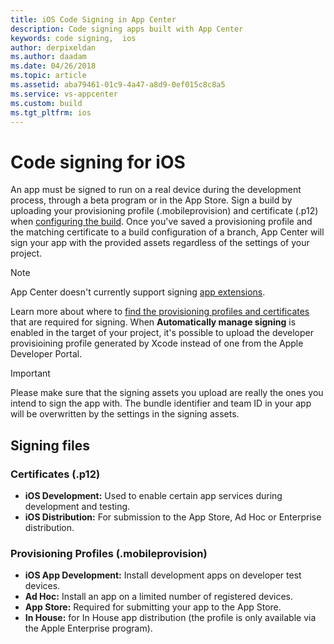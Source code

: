 ```yaml
---
title: iOS Code Signing in App Center
description: Code signing apps built with App Center
keywords: code signing,  ios
author: derpixeldan
ms.author: daadam
ms.date: 04/26/2018
ms.topic: article
ms.assetid: aba79461-01c9-4a47-a8d9-0ef015c8c8a5
ms.service: vs-appcenter
ms.custom: build
ms.tgt_pltfrm: ios
---
```


# Code signing for iOS

An app must be signed to run on a real device during the development process, through a beta program or in the App Store. Sign a build by uploading your provisioning profile (.mobileprovision) and certificate (.p12) when [configuring the build](first-build.md). Once you've saved a provisioning profile and the matching certificate to a build configuration of a branch, App Center will sign your app with the provided assets regardless of the settings of your project.

> [!NOTE]
> App Center doesn't currently support signing [app extensions](https://developer.apple.com/library/content/documentation/General/Conceptual/ExtensibilityPG/index.html).

Learn more about where to [find the provisioning profiles and certificates](~/build/ios/uploading-signing-files.md) that are required for signing. When **Automatically manage signing** is enabled in the target of your project, it's possible to upload the developer provisioining profile generated by Xcode instead of one from the Apple Developer Portal.

> [!IMPORTANT]
> Please make sure that the signing assets you upload are really the ones you intend to sign the app with. The bundle identifier and team ID in your app will be overwritten by the settings in the signing assets.

## Signing files

### Certificates (.p12)

- **iOS Development:** Used to enable certain app services during development and testing.
- **iOS Distribution:** For submission to the App Store, Ad Hoc or Enterprise distribution.

### Provisioning Profiles (.mobileprovision)

- **iOS App Development:** Install development apps on developer test devices.
- **Ad Hoc:** Install an app on a limited number of registered devices.
- **App Store:** Required for submitting your app to the App Store.
- **In House:** for In House app distribution (the profile is only available via the Apple Enterprise program).
